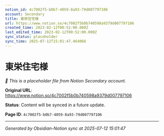 ```yaml
---
notion_id: 4c7002f5-b0b7-4059-8a93-79d007797106
account: Secondary
title: 東栄住宅様
url: https://www.notion.so/4c7002f5b0b740598a9379d007797106
created_time: 2023-02-12T00:52:00.000Z
last_edited_time: 2023-02-12T00:52:00.000Z
sync_status: placeholder
sync_time: 2025-07-12T15:01:47.464068
---
```


# 東栄住宅様

*🔄 This is a placeholder file from Notion Secondary account.*

**Original URL**: https://www.notion.so/4c7002f5b0b740598a9379d007797106

**Status**: Content will be synced in a future update.

**Page ID**: `4c7002f5-b0b7-4059-8a93-79d007797106`

---

*Generated by Obsidian-Notion sync at 2025-07-12 15:01:47*
